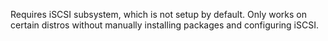 Requires iSCSI subsystem, which is not setup by default. Only works on certain distros without manually installing packages and configuring iSCSI.
